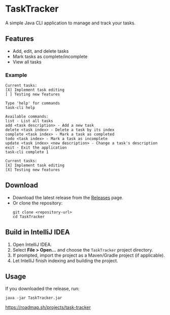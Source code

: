 # TaskTracker

A simple Java CLI application to manage and track your tasks.

## Features

- Add, edit, and delete tasks
- Mark tasks as complete/incomplete
- View all tasks

### Example

```
Current tasks:
[X] Implement task editing
[ ] Testing new features

Type 'help' for commands
task-cli help

Available commands:
list - List all tasks
add <task description> - Add a new task
delete <task index> - Delete a task by its index
complete <task index> - Mark a task as completed
todo <task index> - Mark a task as incomplete
update <task index> <new description> - Change a task's description
exit - Exit the application
task-cli complete 1

Current tasks:
[X] Implement task editing
[X] Testing new features
```

## Download

- Download the latest release from the [Releases](https://github.com/stefanrogic/task-tracker/releases) page.
- Or clone the repository:
  ```
  git clone <repository-url>
  cd TaskTracker
  ```

## Build in IntelliJ IDEA

1. Open IntelliJ IDEA.
2. Select **File > Open...** and choose the `TaskTracker` project directory.
3. If prompted, import the project as a Maven/Gradle project (if applicable).
4. Let IntelliJ finish indexing and building the project.

## Usage

If you downloaded the release, run:
```
java -jar TaskTracker.jar
```

https://roadmap.sh/projects/task-tracker
